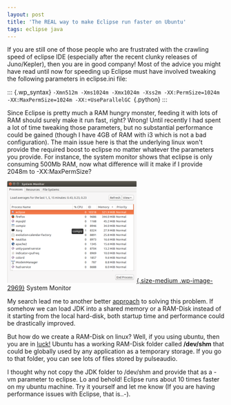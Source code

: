 ```yaml
---
layout: post
title: 'The REAL way to make Eclipse run faster on Ubuntu'
tags: eclipse java
---
```


If you are still one of those people who are frustrated with the crawling speed of eclipse IDE (especially after the recent clunky releases of Juno/Kepler), then you are in good company! Most of the advice you might have read until now for speeding up Eclipse must have involved tweaking the following parameters in eclipse.ini file:<!--more-->

::: {.wp_syntax}
`-Xmn512m -Xms1024m -Xmx1024m -Xss2m -XX:PermSize=1024m -XX:MaxPermSize=1024m -XX:+UseParallelGC `{.python}</code>
:::

Since Eclipse is pretty much a RAM hungry monster, feeding it with lots of RAM should surely make it run fast, right? Wrong! Until recently I had spent a lot of time tweaking those parameters, but no substantial performance could be gained (though I have 4GB of RAM with i3 which is not a bad configuration). The main issue here is that the underlying linux won't provide the required boost to eclipse no matter whatever the parameters you provide. For instance, the system monitor shows that eclipse is only consuming 500Mb RAM, now what difference will it make if I provide 2048m to -XX:MaxPermSize?

[![System Monitor](/uploads/old/eclipse-monitor-300x236.png){.size-medium .wp-image-2969}](https://prahladyeri.github.io/uploads/old/eclipse-monitor.png) System Monitor

My search lead me to another better [approach](http://ubuntuguide.net/ubuntu-using-ramdisk-for-better-performance-and-fast-response) to solving this problem. If somehow we can load JDK into a shared memory or a RAM-Disk instead of it starting from the local hard-disk, both startup time and performance could be drastically improved.

But how do we create a RAM-Disk on linux? Well, if you using ubuntu, then you are in [luck!](http://superuser.com/questions/45342/when-should-i-use-dev-shm-and-when-should-i-use-tmp) Ubuntu has a working RAM-Disk folder called **/dev/shm** that could be globally used by any application as a temporary storage. If you go to that folder, you can see lots of files stored by pulseaudio.

I thought why not copy the JDK folder to /dev/shm and provide that as a -vm parameter to eclipse. Lo and behold! Eclipse runs about 10 times faster on my ubuntu machine. Try it yourself and let me know (If you are having performance issues with Eclipse, that is..-).
